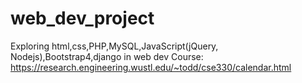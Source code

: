 # web_dev_project
Exploring html,css,PHP,MySQL,JavaScript(jQuery, Nodejs),Bootstrap4,django in web dev
Course: https://research.engineering.wustl.edu/~todd/cse330/calendar.html
